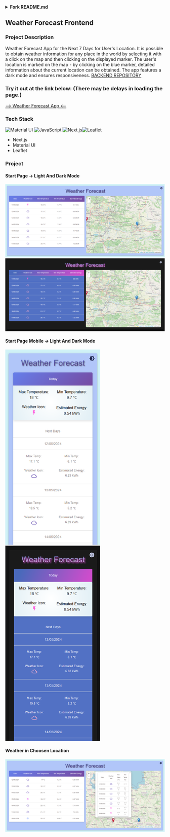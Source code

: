 <details><summary><b>Fork README.md</b></summary>
# Next.js Hello World


This example shows the most basic idea behind Next. We have 2 pages: `src/pages/index.js` and `src/pages/about.js`. The former responds to `/` requests and the latter to `/about`. Using `next/link` you can add hyperlinks between them with universal routing capabilities.

The app in this repo is deployed at https://next-js.onrender.com.

## Deploy as Node Web Service

Click the button below to deploy this app on Render.

[![Deploy to Render](https://render.com/images/deploy-to-render-button.svg)](https://render.com/deploy)


## Deploy as Static Site

1. Modify the code:
    1. In `render.yaml`, replace the definition of the service named `next-js` with the definition that is commented out.
    2. In `next.config.mjs`, uncomment the line that sets `output: "export"`.

2. Commit the code changes to your repository.

3. Click the Deploy to Render button.
</details>

## Weather Forecast Frontend
### Project Description 
Weather Forecast App for the Next 7 Days for User's Location. It is possible to obtain weather information for any place in the world by selecting it with a click on the map and then clicking on the displayed marker. The user's location is marked on the map - by clicking on the blue marker, detailed information about the current location can be obtained. The app features a dark mode and ensures responsiveness. 
<a href="https://github.com/soberyoda/WeatherApp">BACKEND REPOSITORY</a>

### Try it out at the link below: (There may be delays in loading the page.)

<a href="https://weatherappfrontend-gd5m.onrender.com/">--> Weather Forecast App <--</a>

### Tech Stack
<div >
<img width="50" src="https://user-images.githubusercontent.com/25181517/189716630-fe6c084c-6c66-43af-aa49-64c8aea4a5c2.png" alt="Material UI" title="Material UI"/>	<img width="50" src="https://user-images.githubusercontent.com/25181517/117447155-6a868a00-af3d-11eb-9cfe-245df15c9f3f.png" alt="JavaScript" title="JavaScript"/>
<img width="50" src="https://github.com/marwin1991/profile-technology-icons/assets/136815194/5f8c622c-c217-4649-b0a9-7e0ee24bd704" alt="Next.js" title="Next.js"/><img width="50" src="https://pbs.twimg.com/profile_images/1510602617700950021/K4IoVubu_400x400.jpg" alt="Leaflet" title="Leaflet"/>
</div>
<ul>
    <li>Next.js</li>
    <li>Material UI</li>
    <li>Leaflet</li>
</ul>

### Project 
#### Start Page -> Light And Dark Mode
<img width="600" src="./assets/map_git.png" alt="page_light_Mode" title = "Page_light_mode"/>
<img width="600" src="./assets/map_git_dark.png" alt="page_dark_Mode" title = "Page_dark_mode"/>

#### Start Page Mobile -> Light And Dark Mode
<img width="300" src="./assets/responsive.png" alt="page_light_Mode" title = "Page_light_mode"/>
<img width="300" src="./assets/responsive_dark.png" alt="page_dark_Mode" title = "Page_dark_mode"/>

#### Weather in Choosen Location 
<img width="600" src="./assets/map_one_more.png" alt="map" title = "Map"/>